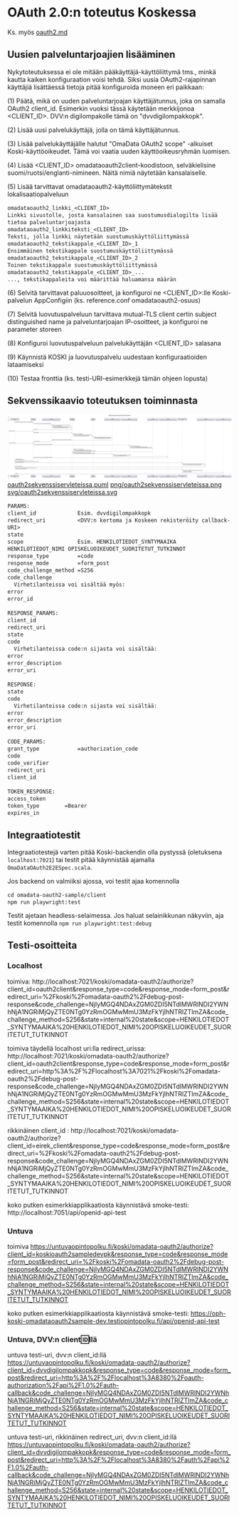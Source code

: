 # OAuth 2.0:n toteutus Koskessa

Ks. myös [oauth2.md](oauth2.md)

## Uusien palveluntarjoajien lisääminen

Nykytoteutuksessa ei ole mitään pääkäyttäjä-käyttöliittymä tms., minkä kautta kaiken konfiguraation voisi tehdä.
Siksi uusia OAuth2-rajapinnan käyttäjiä lisättäessä tietoja pitää konfiguroida moneen eri paikkaan:

(1) Päätä, mikä on uuden palveluntarjoajan käyttäjätunnus, joka on samalla OAuth2 client_id. Esimerkin vuoksi tässä käytetään merkkijonoa <CLIENT_ID>. DVV:n digilompakolle tämä on "dvvdigilompakkopk".

(2) Lisää uusi palvelukäyttäjä, jolla on tämä käyttäjätunnus.

(3) Lisää palvelukäyttäjälle halutut "OmaData OAuth2 scope" -alkuiset Koski-käyttöoikeudet. Tämä voi vaatia uuden käyttöoikeusryhmän luomisen.

(4) Lisää <CLIENT_ID> omadataoauth2client-koodistoon, selväkielisine suomi/ruotsi/englanti-nimineen. Näitä nimiä näytetään kansalaiselle.

(5) Lisää tarvittavat omadataoauth2-käyttöliittymätekstit lokalisaatiopalveluun

    omadataoauth2_linkki_<CLIENT_ID>                                    Linkki sivustolle, josta kansalainen saa suostumusdialogilta lisää tietoa palveluntarjoajasta
    omadataoauth2_linkkiteksti_<CLIENT_ID>                              Teksti, jolla linkki näytetään suostumuskäyttöliittymässä
    omadataoauth2_tekstikappale_<CLIENT_ID>_1                           Ensimmäinen tekstikappale suostumuskäyttöliittymässä
    omadataoauth2_tekstikappale_<CLIENT_ID>_2                           Toinen tekstikappale suostumuskäyttöliittymässä
    omadataoauth2_tekstikappale_<CLIENT_ID>_...                         ..., tekstikappaleita voi määrittää haluamansa määrän


(6) Selvitä tarvittavat paluuosoitteet, ja konfiguroi ne <CLIENT_ID>:lle Koski-palvelun AppConfigiin (ks. reference.conf omadataoauth2-osuus)

(7) Selvitä luovutuspalveluun tarvittava mutual-TLS client certin subject distinguished name ja palveluntarjoajan IP-osoitteet, ja konfiguroi ne parameter storeen

(8) Konfiguroi luovutuspalveluun palvelukäyttäjän <CLIENT_ID> salasana

(9) Käynnistä KOSKI ja luovutuspalvelu uudestaan konfiguraatioiden lataamiseksi

(10) Testaa fronttia (ks. testi-URI-esimerkkejä tämän ohjeen lopusta)

## Sekvenssikaavio toteutuksen toiminnasta

![OAuth 2.0 servletit Koskessa](kuvat/png/oauth2sekvenssiservleteissa.png)
[oauth2sekvenssiservleteissa.puml](kuvat/oauth2sekvenssiservleteissa.puml)
[png/oauth2sekvenssiservleteissa.png](kuvat/png/oauth2sekvenssiservleteissa.png)
[svg/oauth2sekvenssiservleteissa.svg](kuvat/svg/oauth2sekvenssiservleteissa.svg)

    PARAMS:
    client_id             Esim. dvvdigilompakkopk
    redirect_uri          <DVV:n kertoma ja Koskeen rekisteröity callback-URI>
    state
    scope                 Esim. HENKILOTIEDOT_SYNTYMAAIKA HENKILOTIEDOT_NIMI OPISKELUOIKEUDET_SUORITETUT_TUTKINNOT
    response_type         =code
    response_mode         =form_post
    code_challenge_method =S256
    code_challenge
      Virhetilanteissa voi sisältää myös:
    error
    error_id

    RESPONSE_PARAMS:
    client_id
    redirect_uri
    state
    code
      Virhetilanteissa code:n sijasta voi sisältää:
    error
    error_description
    error_uri

    RESPONSE:
    state
    code
      Virhetilanteissa code:n sijasta voi sisältää:
    error
    error_description
    error_uri

    CODE_PARAMS:
    grant_type            =authorization_code
    code
    code_verifier
    redirect_uri
    client_id

    TOKEN_RESPONSE:
    access_token
    token_type        =Bearer
    expires_in

## Integraatiotestit

Integraatiotestejä varten pitää Koski-backendin olla pystyssä (oletuksena `localhost:7021`) tai testit pitää käynnistää ajamalla `OmaDataOAuth2E2ESpec.scala`.

Jos backend on valmiiksi ajossa, voi testit ajaa komennolla

    cd omadata-oauth2-sample/client
    npm run playwright:test

Testit ajetaan headless-selaimessa. Jos haluat selainikkunan näkyviin, aja testit komennolla `npm run playwright:test:debug`

## Testi-osoitteita

### Localhost

toimiva: http://localhost:7021/koski/omadata-oauth2/authorize?client_id=oauth2client&response_type=code&response_mode=form_post&redirect_uri=%2Fkoski%2Fomadata-oauth2%2Fdebug-post-response&code_challenge=NjIyMGQ4NDAxZGM0ZDI5NTdlMWRlNDI2YWNhNjA1NGRiMjQyZTE0NTg0YzRmOGMwMmU3MzFkYjlhNTRlZTlmZA&code_challenge_method=S256&state=internal%20state&scope=HENKILOTIEDOT_SYNTYMAAIKA%20HENKILOTIEDOT_NIMI%20OPISKELUOIKEUDET_SUORITETUT_TUTKINNOT

toimiva täydellä localhost uri:lla redirect_urissa: http://localhost:7021/koski/omadata-oauth2/authorize?client_id=oauth2client&response_type=code&response_mode=form_post&redirect_uri=http%3A%2F%2Flocalhost%3A7021%2Fkoski%2Fomadata-oauth2%2Fdebug-post-response&code_challenge=NjIyMGQ4NDAxZGM0ZDI5NTdlMWRlNDI2YWNhNjA1NGRiMjQyZTE0NTg0YzRmOGMwMmU3MzFkYjlhNTRlZTlmZA&code_challenge_method=S256&state=internal%20state&scope=HENKILOTIEDOT_SYNTYMAAIKA%20HENKILOTIEDOT_NIMI%20OPISKELUOIKEUDET_SUORITETUT_TUTKINNOT

rikkinäinen client_id : http://localhost:7021/koski/omadata-oauth2/authorize?client_id=eirek_client&response_type=code&response_mode=form_post&redirect_uri=%2Fkoski%2Fomadata-oauth2%2Fdebug-post-response&code_challenge=NjIyMGQ4NDAxZGM0ZDI5NTdlMWRlNDI2YWNhNjA1NGRiMjQyZTE0NTg0YzRmOGMwMmU3MzFkYjlhNTRlZTlmZA&code_challenge_method=S256&state=internal%20state&scope=HENKILOTIEDOT_SYNTYMAAIKA%20HENKILOTIEDOT_NIMI%20OPISKELUOIKEUDET_SUORITETUT_TUTKINNOT

koko putken esimerkkiapplikaatiosta käynnistävä smoke-testi: http://localhost:7051/api/openid-api-test

### Untuva

toimiva https://untuvaopintopolku.fi/koski/omadata-oauth2/authorize?client_id=koskioauth2sampledevpk&response_type=code&response_mode=form_post&redirect_uri=%2Fkoski%2Fomadata-oauth2%2Fdebug-post-response&code_challenge=NjIyMGQ4NDAxZGM0ZDI5NTdlMWRlNDI2YWNhNjA1NGRiMjQyZTE0NTg0YzRmOGMwMmU3MzFkYjlhNTRlZTlmZA&code_challenge_method=S256&state=internal%20state&scope=HENKILOTIEDOT_SYNTYMAAIKA%20HENKILOTIEDOT_NIMI%20OPISKELUOIKEUDET_SUORITETUT_TUTKINNOT

koko putken esimerkkiapplikaatiosta käynnistävä smoke-testi: https://oph-koski-omadataoauth2sample-dev.testiopintopolku.fi/api/openid-api-test

### Untuva, DVV:n client:id:llä

untuva testi-uri, dvv:n client_id:llä https://untuvaopintopolku.fi/koski/omadata-oauth2/authorize?client_id=dvvdigilompakkopk&response_type=code&response_mode=form_post&redirect_uri=http%3A%2F%2Flocalhost%3A8380%2Foauth-authorization%2Fapi%2F1.0%2Fauth-callback&code_challenge=NjIyMGQ4NDAxZGM0ZDI5NTdlMWRlNDI2YWNhNjA1NGRiMjQyZTE0NTg0YzRmOGMwMmU3MzFkYjlhNTRlZTlmZA&code_challenge_method=S256&state=internal%20state&scope=HENKILOTIEDOT_SYNTYMAAIKA%20HENKILOTIEDOT_NIMI%20OPISKELUOIKEUDET_SUORITETUT_TUTKINNOT

untuva testi-uri, rikkinäinen redirect_uri, dvv:n client_id:llä https://untuvaopintopolku.fi/koski/omadata-oauth2/authorize?client_id=dvvdigilompakkopk&response_type=code&response_mode=form_post&redirect_uri=http%3A%2F%2Flocalhost%3A8380%2Fauth%2Fapi%2F1.0%2Fauth-callback&code_challenge=NjIyMGQ4NDAxZGM0ZDI5NTdlMWRlNDI2YWNhNjA1NGRiMjQyZTE0NTg0YzRmOGMwMmU3MzFkYjlhNTRlZTlmZA&code_challenge_method=S256&state=internal%20state&scope=HENKILOTIEDOT_SYNTYMAAIKA%20HENKILOTIEDOT_NIMI%20OPISKELUOIKEUDET_SUORITETUT_TUTKINNOT
